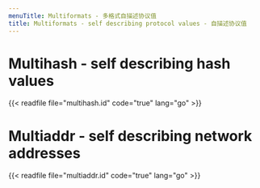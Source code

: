 ```yaml
---
menuTitle: Multiformats - 多格式自描述协议值
title: Multiformats - self describing protocol values - 自描述协议值
---
```


# Multihash - self describing hash values

{{< readfile file="multihash.id" code="true" lang="go" >}}

# Multiaddr - self describing network addresses

{{< readfile file="multiaddr.id" code="true" lang="go" >}}

